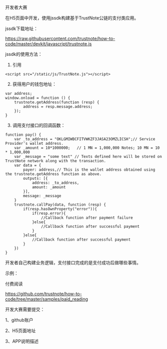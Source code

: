 开发者大赛

在H5页面中开发，使用jssdk构建基于TrustNote公链的支付类应用。

jssdk下载地址：

https://raw.githubusercontent.com/trustnote/how-to-code/master/devkit/javascript/trustnote.js

jssdk的使用方法：

1. 引用

```
<script src="/static/js/TrustNote.js"></script>
```
2. 获得用户的钱包地址：
```
var address;
window.onload = function () {
    trustnote.getAddress(function (resp) {
        address = resp.message.address;
    });
}
```
3. 调用支付接口的回调函数：

```
function pay() {
    var _to_address = "OKLGMIWBCFITVWKZF3JASA23OMZLICSH";// Service Provider's wallet address.
    var _amount = 10*1000000;   // 1 MN = 1,000,000 Notes; 10 MN = 10 * 1,000,000
    var _message = "some text" // Texts defined here will be stored on TrustNote network along with the transaction.
    var data = {
        payer: address,// This is the wallet address obtained using the trustnote.getAddress function as above.
        outputs: [{
            address: _to_address,
            amount: _amount
        }],
        message: _message
    }    
    trustnote.callPay(data, function (resp) {
        if(resp.hasOwnProperty("error")){
            if(resp.error){
                //Callback function after payment failure
            }else{
                //Callback function after successful payment
            }
        }else{
            //Callback function after successful payment
        }
    })
}
```



开发者自己构建业务逻辑，支付接口完成的是支付成功后做哪些事情。

示例：

付费阅读

https://github.com/trustnote/how-to-code/tree/master/samples/paid_reading


开发大赛需要提交：

1、github账户

2、H5页面地址

3、APP说明描述



